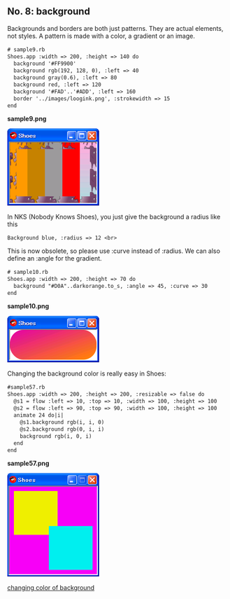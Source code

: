 No. 8: background
---------------

Backgrounds and borders are both just patterns. 
They are actual elements, not styles. 
A pattern is made with a color, a gradient or an image. 

	# sample9.rb
	Shoes.app :width => 200, :height => 140 do
	  background '#FF9900'
	  background rgb(192, 128, 0), :left => 40
	  background gray(0.6), :left => 80
	  background red, :left => 120
	  background '#FAD'..'#ADD', :left => 160
	  border '../images/loogink.png', :strokewidth => 15
	end

**sample9.png**

![sample9.png](http://github.com/ashbb/shoes_tutorial_html/raw/master/images/sample9.png)

In NKS (Nobody Knows Shoes), you just give the background a radius like this
	
	Background blue, :radius => 12 <br>

This is now obsolete, so please use :curve instead of :radius. We  can also define an :angle for the gradient. <br>

	# sample10.rb
	Shoes.app :width => 200, :height => 70 do
	  background "#D0A"..darkorange.to_s, :angle => 45, :curve => 30
	end

**sample10.png**

![sample10.png](http://github.com/ashbb/shoes_tutorial_html/raw/master/images/sample10.png)


Changing the background color is really easy in Shoes:

	#sample57.rb
	Shoes.app :width => 200, :height => 200, :resizable => false do
	  @s1 = flow :left => 10, :top => 10, :width => 100, :height => 100
	  @s2 = flow :left => 90, :top => 90, :width => 100, :height => 100
	  animate 24 do|i|
	    @s1.background rgb(i, i, 0)
	    @s2.background rgb(0, i, i)
	    background rgb(i, 0, i)
	  end
	end

**sample57.png**

![sample57.png](http://github.com/ashbb/shoes_tutorial_html/raw/master/images/sample57.png)

[changing color of background](http://www.mail-archive.com/shoes@code.whytheluckystiff.net/msg02727.html)
